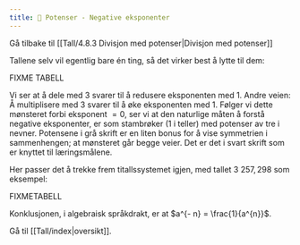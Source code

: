 ```yaml
---
title: 📄 Potenser - Negative eksponenter
---
```

Gå tilbake til [[Tall/4.8.3 Divisjon med potenser|Divisjon med potenser]]


Tallene selv vil egentlig bare én ting, så det virker best å lytte til
dem:






FIXME TABELL



Vi ser at å dele med $3$ svarer til å redusere eksponenten med $1$.
Andre veien: Å multiplisere med $3$ svarer til å øke eksponenten med
$1$. Følger vi dette mønsteret forbi eksponent $= 0$, ser vi at den
naturlige måten å forstå negative eksponenter, er som stambrøker ($1$ i
teller) med potenser av tre i nevner. Potensene i grå skrift er en liten
bonus for å vise symmetrien i sammenhengen; at mønsteret går begge
veier. Det er det i svart skrift som er knyttet til læringsmålene.

Her passer det å trekke frem titallssystemet igjen, med tallet
$3\ 257,298$ som eksempel:





FIXMETABELL





Konklusjonen, i algebraisk språkdrakt, er at
$a^{- n} = \frac{1}{a^{n}}$.



Gå til [[Tall/index|oversikt]].